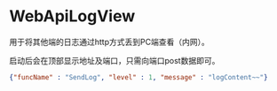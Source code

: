 # WebApiLogView

用于将其他端的日志通过http方式丢到PC端查看（内网）。

启动后会在顶部显示地址及端口，只需向端口post数据即可。

```json
{"funcName" : "SendLog", "level" : 1, "message" : "logContent~~"}
```
